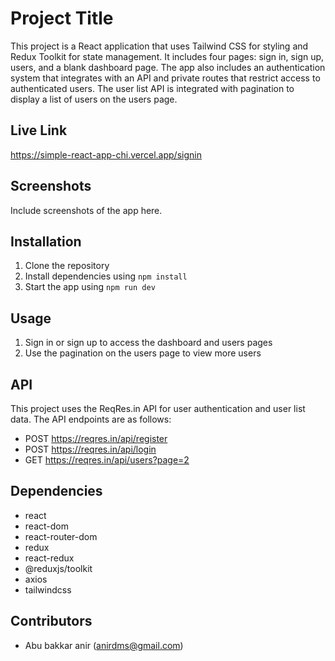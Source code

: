 # Project Title

This project is a React application that uses Tailwind CSS for styling and Redux Toolkit for state management. It includes four pages: sign in, sign up, users, and a blank dashboard page. The app also includes an authentication system that integrates with an API and private routes that restrict access to authenticated users. The user list API is integrated with pagination to display a list of users on the users page.

## Live Link

https://simple-react-app-chi.vercel.app/signin

## Screenshots

Include screenshots of the app here.

## Installation

1. Clone the repository
2. Install dependencies using `npm install`
3. Start the app using `npm run dev`

## Usage

1. Sign in or sign up to access the dashboard and users pages
2. Use the pagination on the users page to view more users

## API

This project uses the ReqRes.in API for user authentication and user list data. The API endpoints are as follows:

- POST https://reqres.in/api/register
- POST https://reqres.in/api/login
- GET https://reqres.in/api/users?page=2

## Dependencies

- react
- react-dom
- react-router-dom
- redux
- react-redux
- @reduxjs/toolkit
- axios
- tailwindcss

## Contributors

- Abu bakkar anir (anirdms@gmail.com)